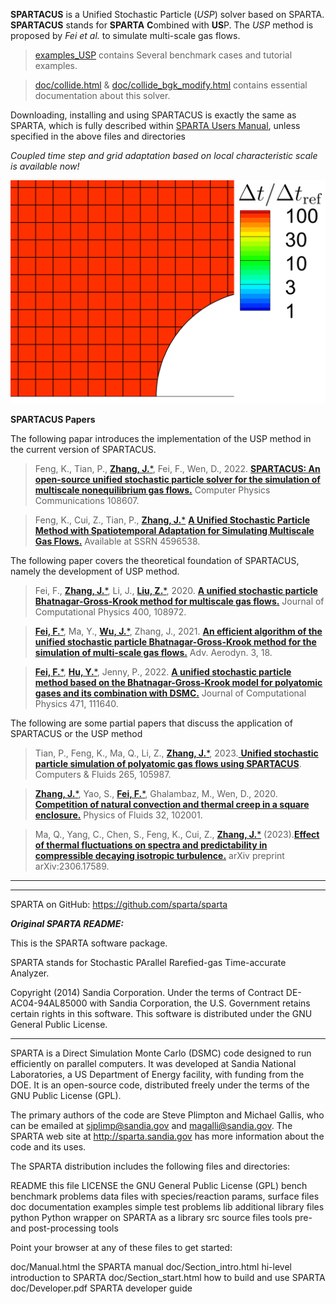 **SPARTACUS** is a Unified Stochastic Particle (*USP*) solver based on SPARTA.
**SPARTACUS** stands for **SPARTA** **C**ombined with **US**P.
The *USP* method is proposed by *Fei et al.* to simulate multi-scale gas flows.

> [examples_USP](./examples_USP/) contains Several benchmark cases and tutorial examples.

> [doc/collide.html](./doc/collide.html) & [doc/collide_bgk_modify.html](./doc/collide_bgk_modify.html)  contains essential documentation about this solver.

Downloading, installing and using SPARTACUS is exactly the same as SPARTA, which is fully described within [SPARTA Users Manual](https://sparta.github.io/doc/Manual.html), unless specified in the above files and directories

*Coupled time step and grid adaptation based on local characteristic scale is available now!*

![](./doc/JPG/adaptation.gif)

**SPARTACUS Papers**

The following papar introduces the implementation of the USP method in the current version of SPARTACUS.

> Feng, K., Tian, P., [**Zhang, J.***][junzhangmail], Fei, F., Wen, D., 2022. [**SPARTACUS: An open-source unified stochastic particle solver for the simulation of multiscale nonequilibrium gas flows.**](https://doi.org/10.1016/j.cpc.2022.108607) Computer Physics Communications 108607. 

> Feng, K., Cui, Z., Tian, P., [**Zhang, J.***][junzhangmail] [**A Unified Stochastic Particle Method with Spatiotemporal Adaptation for Simulating Multiscale Gas Flows.**](http://dx.doi.org/10.2139/ssrn.4596538) Available at SSRN 4596538.


The following paper covers the theoretical foundation of SPARTACUS, namely the development of USP method.

> Fei, F., [**Zhang, J.***][junzhangmail], Li, J., [**Liu, Z.***](mailto:zliu@hust.edu.cn), 2020. [**A unified stochastic particle Bhatnagar-Gross-Krook method for multiscale gas flows.**](https://doi.org/10.1016/j.jcp.2019.108972) Journal of Computational Physics 400, 108972. 

> [**Fei, F.***][feifeimail], Ma, Y., [**Wu, J.***](mailto:jiewu@hust.edu.cn), Zhang, J., 2021. [**An efficient algorithm of the unified stochastic particle Bhatnagar-Gross-Krook method for the simulation of multi-scale gas flows.**](https://doi.org/10.1186/s42774-021-00069-8) Adv. Aerodyn. 3, 18. 

> [**Fei, F.***][feifeimail], [**Hu, Y.***](mailto:yhu@imech.ac.cn), Jenny, P., 2022. [**A unified stochastic particle method based on the Bhatnagar-Gross-Krook model for polyatomic gases and its combination with DSMC.**](https://doi.org/10.1016/j.jcp.2022.111640) Journal of Computational Physics 471, 111640. 

The following are some partial papers that discuss the application of SPARTACUS or the USP method

> Tian, P., Feng, K., Ma, Q., Li, Z., [**Zhang, J.***][junzhangmail], 2023.[ **Unified stochastic particle simulation of polyatomic gas flows using SPARTACUS**](https://doi.org/10.1016/j.compfluid.2023.105987). Computers & Fluids 265, 105987. 

> [**Zhang, J.***][junzhangmail], Yao, S., [**Fei, F.***][feifeimail], Ghalambaz, M., Wen, D., 2020. [**Competition of natural convection and thermal creep in a square enclosure.**](https://doi.org/10.1063/5.0022260) Physics of Fluids 32, 102001. 

> Ma, Q., Yang, C., Chen, S., Feng, K., Cui, Z., [**Zhang, J.***][junzhangmail] (2023).[**Effect of thermal fluctuations on spectra and predictability in compressible decaying isotropic turbulence.**](
https://doi.org/10.48550/arXiv.2306.17589) arXiv preprint arXiv:2306.17589.

[junzhangmail]: mailto:jun.zhang@buaa.edu.cn 'junzhangmail'
[feifeimail]: mailto:ffei@hust.edu.cn 'feifeimail'

----------------------------------------------------------------------
----------------------------------------------------------------------

SPARTA on GitHub: https://github.com/sparta/sparta 


***Original SPARTA README:***



This is the SPARTA software package.

SPARTA stands for Stochastic PArallel Rarefied-gas Time-accurate
Analyzer.

Copyright (2014) Sandia Corporation.  Under the terms of Contract
DE-AC04-94AL85000 with Sandia Corporation, the U.S. Government retains
certain rights in this software.  This software is distributed under
the GNU General Public License.

----------------------------------------------------------------------

SPARTA is a Direct Simulation Monte Carlo (DSMC) code designed to run
efficiently on parallel computers.  It was developed at Sandia
National Laboratories, a US Department of Energy facility, with
funding from the DOE.  It is an open-source code, distributed freely
under the terms of the GNU Public License (GPL).

The primary authors of the code are Steve Plimpton and Michael Gallis,
who can be emailed at sjplimp@sandia.gov and magalli@sandia.gov.  The
SPARTA web site at http://sparta.sandia.gov has more information about
the code and its uses.

The SPARTA distribution includes the following files and directories:

README			   this file
LICENSE			   the GNU General Public License (GPL)
bench                      benchmark problems
data                       files with species/reaction params, surface files
doc                        documentation
examples                   simple test problems
lib                        additional library files
python                     Python wrapper on SPARTA as a library
src                        source files
tools                      pre- and post-processing tools

Point your browser at any of these files to get started:

doc/Manual.html	           the SPARTA manual
doc/Section_intro.html	   hi-level introduction to SPARTA
doc/Section_start.html	   how to build and use SPARTA
doc/Developer.pdf          SPARTA developer guide
